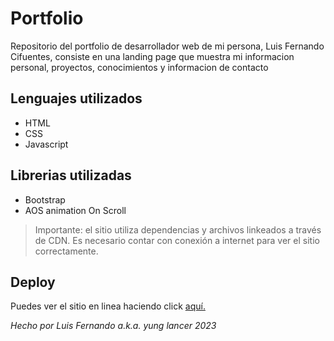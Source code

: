 # Portfolio 
Repositorio del portfolio de desarrollador web de mi persona, Luis Fernando Cifuentes, consiste en una landing page que muestra mi informacion personal, proyectos, conocimientos y informacion de contacto

## Lenguajes utilizados

- HTML
- CSS
- Javascript

## Librerias utilizadas

- Bootstrap
- AOS animation On Scroll

> Importante: el sitio utiliza dependencias y archivos linkeados a través de CDN. Es necesario contar con conexión a internet para ver el sitio correctamente.

## Deploy

Puedes ver el sitio en linea haciendo click [aquí.](https://yunglancer.github.io/Portfolio-Luis-Fernando/)

*Hecho por Luis Fernando a.k.a. yung lancer 2023* 
